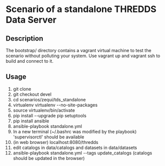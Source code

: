 # Scenario of a standalone THREDDS Data Server

## Description

The bootstrap/ directory contains a vagrant virtual machine to test the scenario without polluting your system. Use vagrant up and vagrant ssh to build and connect to it.

## Usage

1. git clone
3. git checkout devel
2. cd scenarios/zequi/tds_standalone
3. virtualenv virtualenv --no-site-packages
4. source virtualenv/bin/activate
5. pip install --upgrade pip setuptools
5. pip install ansible
7. ansible-playbook standalone.yml
7. In a new terminal (~/.bashrc was modified by the playbook) 'supervisorctl' should be available
8. (in web browser) localhost:8080/thredds
10. edit catalogs in data/catalogs and datasets in data/datasets
11. ansible-playbook standalone.yml --tags update_catalogs (catalogs should be updated in the browser)
